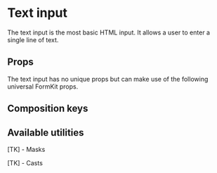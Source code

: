 # Text input

The text input is the most basic HTML input. It allows a user to enter a single
line of text.

<example
name="Text input"
file="/_content/examples/text/text"
langs="vue"></example>

## Props

The text input has no unique props but can make use of the following universal
FormKit props.

<reference-table>
</reference-table>

## Composition keys

<reference-table type="compositionKeys" property="composition-key">
</reference-table>

## Available utilities

[TK] - Masks

[TK] - Casts
